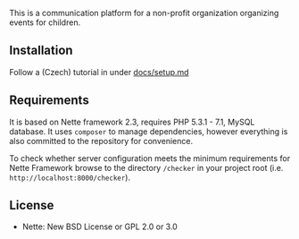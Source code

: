 This is a communication platform for a non-profit organization organizing events for children.

Installation
------------
Follow a (Czech) tutorial in under [docs/setup.md](docs.setup.md)


Requirements
------------
It is based on Nette framework 2.3, requires PHP 5.3.1 - 7.1, MySQL database. It uses `composer` to manage dependencies, however everything is also committed to the repository for convenience.

To check whether server configuration meets the minimum requirements for
Nette Framework browse to the directory `/checker` in your project root (i.e. `http://localhost:8000/checker`).

License
-------
- Nette: New BSD License or GPL 2.0 or 3.0
